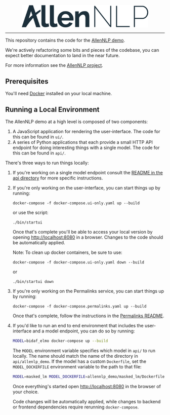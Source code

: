 <div align="center">
    <img src="https://raw.githubusercontent.com/allenai/allennlp/master/docs/img/allennlp-logo-dark.png" width="400"/>
    <hr/>
</div>

This repository contains the code for the [AllenNLP demo](https://demo.allennlp.org).

We're actively refactoring some bits and pieces of the codebase, you can expect
better documentation to land in the near future.

For more information see the [AllenNLP project](https://github.com/allenai/allennlp).

## Prerequisites

You'll need [Docker](https://www.docker.com/) installed on your local machine.

## Running a Local Environment

The AllenNLP demo at a high level is composed of two components:

1. A JavaScript application for rendering the user-interface. The code for this can be found
   in `ui/`.
2. A series of Python applications that each provide a small HTTP API endpoint for doing interesting
   things with a single model. The code for this can be found in `api/`.

There's three ways to run things locally:

1. If you're working on a single model endpoint consult the
   [README in the api directory](./api/README.md) for more specific instructions.

2. If you're only working on the user-interface, you can start things up by running:

    ```
    docker-compose -f docker-compose.ui-only.yaml up --build
    ```

    or use the script:

    ```
    ./bin/startui
    ```

   Once that's complete you'll be able to access your local version by opening
   [http://localhost:8080](http://localhost:8080) in a browser. Changes to the code should
   be automatically applied.

   Note: To clean up docker containers, be sure to use:

   ```
   docker-compose -f docker-compose.ui-only.yaml down --build
   ```

   or

   ```
   ./bin/startui down
   ```

3. If you're only working on the Permalinks service, you can start things up by running:

    ```
    docker-compose -f docker-compose.permalinks.yaml up --build
    ```

   Once that's complete, follow the instructions in the [Permalinks
   README](api/allennl_demo/permalinks/).

4. If you'd like to run an end to end environment that includes the user-interface and a model
   endpoint, you can do so by running:

    ```bash
    MODEL=bidaf_elmo docker-compose up --build
    ```

   The `MODEL` environment variable specifies which model in `api/` to run locally. The name should
   match the name of the directory in `api/allenlp_demo`. If the model has a custom `Dockerfile`,
   set the `MODEL_DOCKERFILE` environment variable to the path to that file:

   ```bash
   MODEL=masked_lm MODEL_DOCKERFILE=allennlp_demo/masked_lm/Dockerfile docker-compose up --build
   ```

   Once everything's started open [http://localhost:8080](http://localhost:8080) in the
   browser of your choice.

   Code changes will be automatically applied, while changes to backend or frontend dependencies
   require rerunning `docker-compose`.

